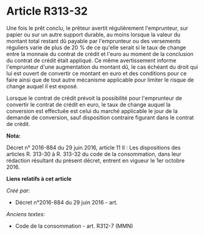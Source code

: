 # Article R313-32

Une fois le prêt conclu, le prêteur avertit régulièrement l'emprunteur, sur papier ou sur un autre support durable, au moins
lorsque la valeur du montant total restant dû payable par l'emprunteur ou des versements réguliers varie de plus de 20 % de
ce qu'elle serait si le taux de change entre la monnaie du contrat de crédit et l'euro au moment de la conclusion du contrat
de crédit était appliqué. Ce même avertissement informe l'emprunteur d'une augmentation du montant dû, le cas échéant du
droit qui lui est ouvert de convertir ce montant en euro et des conditions pour ce faire ainsi que de tout autre mécanisme
applicable pour limiter le risque de change auquel il est exposé.

Lorsque le contrat de crédit prévoit la possibilité pour l'emprunteur de convertir le contrat de crédit en euro, le taux de
change auquel la conversion est effectuée est celui du marché applicable le jour de la demande de conversion, sauf
disposition contraire figurant dans le contrat de crédit.

**Nota:**

Décret n° 2016-884 du 29 juin 2016, article 11 II : Les dispositions des articles R. 313-30 à R. 313-32 du code de la
consommation, dans leur rédaction résultant du présent décret, entrent en vigueur le 1er octobre 2016.

**Liens relatifs à cet article**

_Créé par_:

  - Décret n°2016-884 du 29 juin 2016 - art.

_Anciens textes_:

  - Code de la consommation - art. R312-7 (MMN)
